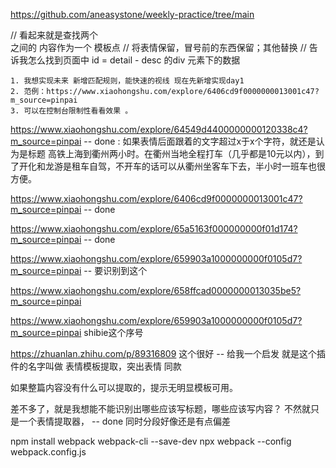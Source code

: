 https://github.com/aneasystone/weekly-practice/tree/main


// 看起来就是查找两个<br> 之间的 内容作为一个 模板点
    // 将表情保留，冒号前的东西保留；其他替换
    // 告诉我怎么找到页面中 id = detail - desc 的div 元素下的数据


    1. 我想实现未来 新增匹配规则，能快速的视线 现在先新增实现day1
    2. 范例：https://www.xiaohongshu.com/explore/6406cd9f0000000013001c47?m_source=pinpai
    3. 可以在控制台限制性看看效果 。


https://www.xiaohongshu.com/explore/64549d4400000000120338c4?m_source=pinpai -- done : 如果表情后面跟着的文字超过x于x个字符，就还是认为是标题
高铁上海到衢州两小时。在衢州当地全程打车（几乎都是10元以内），到了开化和龙游是租车自驾，不开车的话可以从衢州坐客车下去，半小时一班车也很方便。

https://www.xiaohongshu.com/explore/6406cd9f0000000013001c47?m_source=pinpai -- done

https://www.xiaohongshu.com/explore/65a5163f000000000f01d174?m_source=pinpai  -- done

https://www.xiaohongshu.com/explore/659903a1000000000f0105d7?m_source=pinpai -- 要识别到这个

https://www.xiaohongshu.com/explore/658ffcad0000000013035be5?m_source=pinpai

https://www.xiaohongshu.com/explore/659903a1000000000f0105d7?m_source=pinpai shibie这个序号 

https://zhuanlan.zhihu.com/p/89316809 这个很好 -- 给我一个启发 就是这个插件的名字叫做 表情模板提取，突出表情 同款

如果整篇内容没有什么可以提取的，提示无明显模板可用。

差不多了，就是我想能不能识别出哪些应该写标题，哪些应该写内容？ 不然就只是一个表情提取器， -- done
同时分段好像还是有点偏差

npm install webpack webpack-cli --save-dev
npx webpack --config webpack.config.js